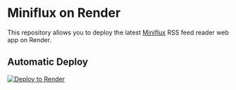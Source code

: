 # Miniflux on Render

This repository allows you to deploy the latest <a href="https://miniflux.app/" target="_blank">Miniflux</a> RSS feed reader web app on Render.

## Automatic Deploy
[![Deploy to Render](https://render.com/images/deploy-to-render-button.svg)](https://render.com/deploy?repo=https://github.com/askedrelic/miniflux-render)